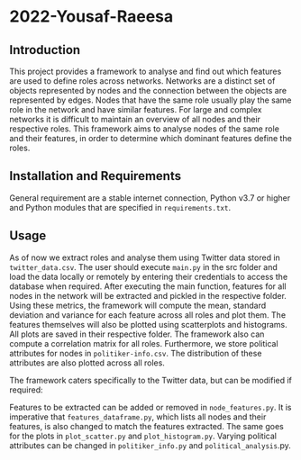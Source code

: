 # 2022-Yousaf-Raeesa 


## Introduction

This project provides a framework to analyse and find out which features are used to define roles across networks. Networks are a distinct set of objects represented by nodes and the connection between the objects are represented by edges. Nodes that have the same role usually play the same role in the network and have similar features. For large and complex networks it is difficult to maintain an overview of all nodes and their respective roles. This framework aims to analyse nodes of the same role and their features, in order to determine which dominant features define the roles.


## Installation and Requirements

General requirement are a stable internet connection, Python v3.7 or higher and Python modules that are specified in `requirements.txt`.


## Usage

As of now we extract roles and analyse them using Twitter data stored in `twitter_data.csv`. The user should execute `main.py` in the src folder and load the data locally or remotely by entering their credentials to access the database when required. After executing the main function, features for all nodes in the network will be extracted and pickled in the respective folder. Using these metrics, the framework will compute the mean, standard deviation and variance for each feature across all roles and plot them. The features themselves will also be plotted using scatterplots and histograms. All plots are saved in their respective folder. The framework also can compute a correlation matrix for all roles.
Furthermore, we store political attributes for nodes in `politiker-info.csv`. The distribution of these attributes are also plotted across all roles.


The framework caters specifically to the Twitter data, but can be modified if required:

Features to be extracted can be added or removed in `node_features.py`. It is imperative that `features_dataframe.py`, which lists all nodes and their features, is also changed to match the features extracted. The same goes for the plots in `plot_scatter.py` and `plot_histogram.py`.
Varying political attributes can be changed in `politiker_info.py` and `political_analysis`.py.



